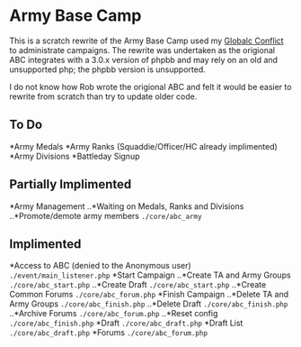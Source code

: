 Army Base Camp
==============
This is a scratch rewrite of the Army Base Camp used my [Globalc Conflict](http://global-conflict.org/)
to administrate campaigns. The rewrite was undertaken as the origional ABC 
integrates with a 3.0.x version of phpbb and may rely on an old and unsupported
php; the phpbb version is unsupported.

I do not know how Rob wrote the origional ABC and felt it would be easier to 
rewrite from scratch than try to update older code.

To Do
-----
*Army Medals
*Army Ranks (Squaddie/Officer/HC already implimented)
*Army Divisions
*Battleday Signup

Partially Implimented
---------------------
*Army Management
..*Waiting on Medals, Ranks and Divisions
..*Promote/demote army members `./core/abc_army`

Implimented
-----------
*Access to ABC (denied to the Anonymous user) `./event/main_listener.php`
*Start Campaign
..*Create TA and Army Groups `./core/abc_start.php`
..*Create Draft `./core/abc_start.php`
..*Create Common Forums `./core/abc_forum.php`
*Finish Campaign
..*Delete TA and Army Groups `./core/abc_finish.php`
..*Delete Draft `./core/abc_finish.php`
..*Archive Forums `./core/abc_forum.php`
..*Reset config `./core/abc_finish.php`
*Draft  `./core/abc_draft.php`
*Draft List `./core/abc_draft.php`
*Forums `./core/abc_forum.php`

